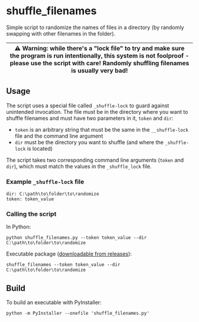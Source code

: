 # shuffle_filenames

Simple script to randomize the names of files in a directory (by randomly swapping with other filenames in the folder).

| :warning: **Warning: while there's a "lock file" to try and make sure the program is run intentionally, this system is not foolproof - please use the script with care! Randomly shuffling filenames is usually very bad!** |
| --- |

## Usage

The script uses a special file called `_shuffle-lock` to guard against unintended invocation. The file must be in the directory where you want to shuffle filenames and must have two parameters in it, `token` and `dir`:
- `token` is an arbitrary string that must be the same in the `__shuffle-lock` file and the command line argument
- `dir` must be the directory you want to shuffle (and where the `_shuffle-lock` is located)

The script takes two corresponding command line arguments (`token` and `dir`), which must match the values in the `_shuffle_lock` file.

### Example `_shuffle-lock` file

    dir: C:\path\to\folder\to\randomize
    token: token_value

### Calling the script

In Python:

    python shuffle_filenames.py --token token_value --dir C:\path\to\folder\to\randomize

Executable package ([downloadable from releases](https://github.com/ktoodev/shuffle-filenames/releases)):

    shuffle_filenames --token token_value --dir C:\path\to\folder\to\randomize


## Build

To build an executable with PyInstaller:

    python -m PyInstaller --onefile 'shuffle_filenames.py'